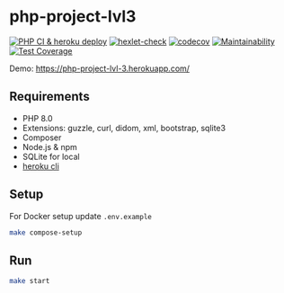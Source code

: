 # php-project-lvl3

[![PHP CI & heroku deploy](https://github.com/AslanAV/php-project-lvl3/actions/workflows/phpci.yaml/badge.svg)](https://github.com/AslanAV/php-project-lvl3/actions/workflows/phpci.yaml)
[![hexlet-check](https://github.com/AslanAV/php-project-lvl3/actions/workflows/hexlet-check.yml/badge.svg)](https://github.com/AslanAV/php-project-lvl3/actions/workflows/hexlet-check.yml)
[![codecov](https://codecov.io/gh/AslanAV/php-project-lvl3/branch/main/graph/badge.svg?token=XUJ0ZB7F3L)](https://codecov.io/gh/AslanAV/php-project-lvl3)
[![Maintainability](https://api.codeclimate.com/v1/badges/af531ceac8775cb767fb/maintainability)](https://codeclimate.com/github/AslanAV/php-project-lvl3/maintainability)
[![Test Coverage](https://api.codeclimate.com/v1/badges/af531ceac8775cb767fb/test_coverage)](https://codeclimate.com/github/AslanAV/php-project-lvl3/test_coverage)

Demo: https://php-project-lvl-3.herokuapp.com/

## Requirements

* PHP 8.0
* Extensions: guzzle, curl, didom, xml, bootstrap, sqlite3
* Composer
* Node.js & npm
* SQLite for local
* [heroku cli](https://devcenter.heroku.com/articles/heroku-cli#download-and-install)

## Setup

For Docker setup update `.env.example`

```bash
make compose-setup
```

## Run

```bash
make start
```
